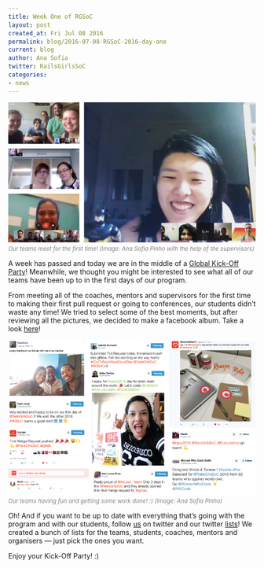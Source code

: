 ```yaml
---
title: Week One of RGSoC
layout: post
created_at: Fri Jul 08 2016
permalink: blog/2016-07-08-RGSoC-2016-day-one
current: blog
author: Ana Sofia
twitter: RailsGirlsSoC
categories:
- news
---
```


![Our teams meet for the first time!](/img/blog/2016/2016-07-08-rgsoc-2016-day-one_online.png)<font color="grey"><small><i>Our teams meet for the first time! (Image: Ana Sofia Pinho with the help of the supervisors)</i></small></font>

A week has passed and today we are in the middle of a [Global Kick-Off Party](http://railsgirlssummerofcode.org/blog/2016-06-29-kickoff-party)! Meanwhile, we thought you might be interested to see what all of our teams have been up to in the first days of our program.

From meeting all of the coaches, mentors and supervisors for the first time to making their first pull request or going to conferences, our students didn’t waste any time! We tried to select some of the best moments, but after reviewing all the pictures, we decided to make a facebook album. Take a look [here](https://www.facebook.com/permalink.php?story_fbid=1083849038362773&id=620914904656191)!

![A week of RGSoC!](/img/blog/2016/2016-07-08-rgsoc-2016-day-one_tweets.png)<font color="grey"><small><i>Our teams having fun and getting some work done! :) (Image: Ana Sofia Pinho)</i></small></font>

Oh! And if you want to be up to date with everything that’s going with the program and with our students, follow [us](https://twitter.com/RailsGirlsSoC) on twitter and our twitter [lists](https://twitter.com/RailsGirlsSoC/lists)! We created a bunch of lists for the teams, students, coaches, mentors and organisers — just pick the ones you want.

Enjoy your Kick-Off Party! :)
